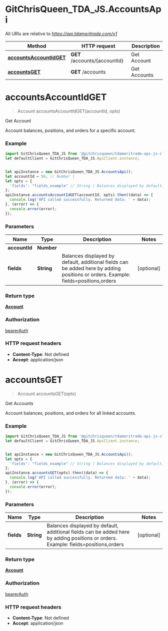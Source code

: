 # GitChrisQueen_TDA_JS.AccountsApi

All URIs are relative to *https://api.tdameritrade.com/v1*

Method | HTTP request | Description
------------- | ------------- | -------------
[**accountsAccountIdGET**](AccountsApi.md#accountsAccountIdGET) | **GET** /accounts/{accountId} | Get Account
[**accountsGET**](AccountsApi.md#accountsGET) | **GET** /accounts | Get Accounts

<a name="accountsAccountIdGET"></a>
# **accountsAccountIdGET**
> Account accountsAccountIdGET(accountId, opts)

Get Account

Account balances, positions, and orders for a specific account.

### Example
```javascript
import GitChrisQueen_TDA_JS from '@gitchrisqueen/tdameritrade-api-js-client';
let defaultClient = GitChrisQueen_TDA_JS.ApiClient.instance;


let apiInstance = new GitChrisQueen_TDA_JS.AccountsApi();
let accountId = 56; // Number | 
let opts = { 
  'fields': "fields_example" // String | Balances displayed by default, additional fields can be added here by adding positions or orders. Example: fields=positions,orders
};
apiInstance.accountsAccountIdGET(accountId, opts).then((data) => {
  console.log('API called successfully. Returned data: ' + data);
}, (error) => {
  console.error(error);
});

```

### Parameters

Name | Type | Description  | Notes
------------- | ------------- | ------------- | -------------
 **accountId** | **Number**|  | 
 **fields** | **String**| Balances displayed by default, additional fields can be added here by adding positions or orders. Example: fields&#x3D;positions,orders | [optional] 

### Return type

[**Account**](Account.md)

### Authorization

[bearerAuth](../README.md#bearerAuth)

### HTTP request headers

 - **Content-Type**: Not defined
 - **Accept**: application/json

<a name="accountsGET"></a>
# **accountsGET**
> Account accountsGET(opts)

Get Accounts

Account balances, positions, and orders for all linked accounts.

### Example
```javascript
import GitChrisQueen_TDA_JS from '@gitchrisqueen/tdameritrade-api-js-client';
let defaultClient = GitChrisQueen_TDA_JS.ApiClient.instance;


let apiInstance = new GitChrisQueen_TDA_JS.AccountsApi();
let opts = { 
  'fields': "fields_example" // String | Balances displayed by default, additional fields can be added here by adding positions or orders. Example: fields=positions,orders
};
apiInstance.accountsGET(opts).then((data) => {
  console.log('API called successfully. Returned data: ' + data);
}, (error) => {
  console.error(error);
});

```

### Parameters

Name | Type | Description  | Notes
------------- | ------------- | ------------- | -------------
 **fields** | **String**| Balances displayed by default, additional fields can be added here by adding positions or orders. Example: fields&#x3D;positions,orders | [optional] 

### Return type

[**Account**](Account.md)

### Authorization

[bearerAuth](../README.md#bearerAuth)

### HTTP request headers

 - **Content-Type**: Not defined
 - **Accept**: application/json

